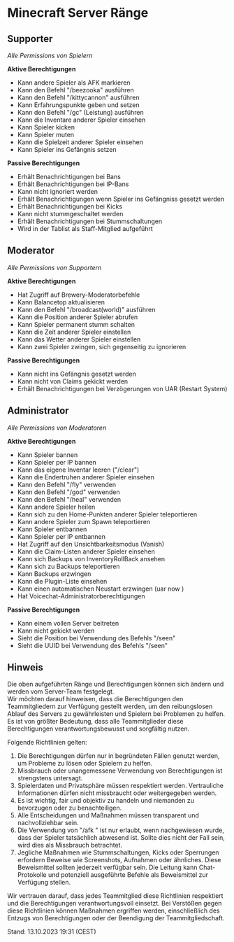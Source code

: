 # Minecraft Server Ränge

## Supporter
*Alle Permissions von Spielern*

**Aktive Berechtigungen**
- Kann andere Spieler als AFK markieren
- Kann den Befehl "/beezooka" ausführen
- Kann den Befehl "/kittycannon" ausführen
- Kann Erfahrungspunkte geben und setzen
- Kann den Befehl "/gc" (Leistung) ausführen
- Kann die Inventare anderer Spieler einsehen
- Kann Spieler kicken
- Kann Spieler muten
- Kann die Spielzeit anderer Spieler einsehen
- Kann Spieler ins Gefängnis setzen

**Passive Berechtigungen**
- Erhält Benachrichtigungen bei Bans
- Erhält Benachrichtigungen bei IP-Bans
- Kann nicht ignoriert werden
- Erhält Benachrichtigungen wenn Spieler ins Gefängniss gesetzt werden
- Erhält Benachrichtigungen bei Kicks
- Kann nicht stummgeschaltet werden
- Erhält Benachrichtigungen bei Stummschaltungen
- Wird in der Tablist als Staff-Mitglied aufgeführt

## Moderator
*Alle Permissions von Supportern*

**Aktive Berechtigungen**
- Hat Zugriff auf Brewery-Moderatorbefehle
- Kann Balancetop aktualisieren
- Kann den Befehl "/broadcast(world)" ausführen
- Kann die Position anderer Spieler abrufen
- Kann Spieler permanent stumm schalten
- Kann die Zeit anderer Spieler einstellen
- Kann das Wetter anderer Spieler einstellen
- Kann zwei Spieler zwingen, sich gegenseitig zu ignorieren

**Passive Berechtigungen**
- Kann nicht ins Gefängnis gesetzt werden
- Kann nicht von Claims gekickt werden
- Erhält Benachrichtigungen bei Verzögerungen von UAR (Restart System)

## Administrator
*Alle Permissions von Moderatoren*

**Aktive Berechtigungen**
- Kann Spieler bannen
- Kann Spieler per IP bannen
- Kann das eigene Inventar leeren ("/clear")
- Kann die Endertruhen anderer Spieler einsehen
- Kann den Befehl "/fly" verwenden
- Kann den Befehl "/god" verwenden
- Kann den Befehl "/heal" verwenden
- Kann andere Spieler heilen
- Kann sich zu den Home-Punkten anderer Spieler teleportieren
- Kann andere Spieler zum Spawn teleportieren
- Kann Spieler entbannen
- Kann Spieler per IP entbannen
- Hat Zugriff auf den Unsichtbarkeitsmodus (Vanish)
- Kann die Claim-Listen anderer Spieler einsehen
- Kann sich Backups von InventoryRollBack ansehen
- Kann sich zu Backups teleportieren
- Kann Backups erzwingen
- Kann die Plugin-Liste einsehen
- Kann einen automatischen Neustart erzwingen (uar now <Sekunden>)
- Hat Voicechat-Administratorberechtigungen

**Passive Berechtigungen**
- Kann einem vollen Server beitreten
- Kann nicht gekickt werden
- Sieht die Position bei Verwendung des Befehls "/seen"
- Sieht die UUID bei Verwendung des Befehls "/seen"

## Hinweis
Die oben aufgeführten Ränge und Berechtigungen können sich ändern und werden vom Server-Team festgelegt.  
Wir möchten darauf hinweisen, dass die Berechtigungen den Teammitgliedern zur Verfügung gestellt werden, um den reibungslosen Ablauf des Servers zu gewährleisten und Spielern bei Problemen zu helfen. 
Es ist von größter Bedeutung, dass alle Teammitglieder diese Berechtigungen verantwortungsbewusst und sorgfältig nutzen.  

Folgende Richtlinien gelten:
1. Die Berechtigungen dürfen nur in begründeten Fällen genutzt werden, um Probleme zu lösen oder Spielern zu helfen.
2. Missbrauch oder unangemessene Verwendung von Berechtigungen ist strengstens untersagt.
3. Spielerdaten und Privatsphäre müssen respektiert werden. Vertrauliche Informationen dürfen nicht missbraucht oder weitergegeben werden.
4. Es ist wichtig, fair und objektiv zu handeln und niemanden zu bevorzugen oder zu benachteiligen.
5. Alle Entscheidungen und Maßnahmen müssen transparent und nachvollziehbar sein.
6. Die Verwendung von "/afk <Spieler>" ist nur erlaubt, wenn nachgewiesen wurde, dass der Spieler tatsächlich abwesend ist. Sollte dies nicht der Fall sein, wird dies als Missbrauch betrachtet.
7. Jegliche Maßnahmen wie Stummschaltungen, Kicks oder Sperrungen erfordern Beweise wie Screenshots, Aufnahmen oder ähnliches. Diese Beweismittel sollten jederzeit verfügbar sein. Die Leitung kann Chat-Protokolle und potenziell ausgeführte Befehle als Beweismittel zur Verfügung stellen.


Wir vertrauen darauf, dass jedes Teammitglied diese Richtlinien respektiert und die Berechtigungen verantwortungsvoll einsetzt. 
Bei Verstößen gegen diese Richtlinien können Maßnahmen ergriffen werden, einschließlich des Entzugs von Berechtigungen oder der Beendigung der Teammitgliedschaft.

Stand: 13.10.2023 19:31 (CEST)

